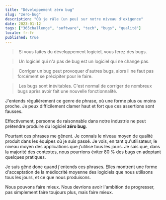 ```yaml
---
title: "Développement zéro bug"
slug: "zero-bug"
description: "Où je râle (un peu) sur notre niveau d'exigence"
date: 2023-01-12
tags: ["365challenge", "software", "tech", "bugs", "qualité"]
locale: fr-fr
published: true
---
```

> Si vous faites du développement logiciel, vous ferez des bugs.



> Un logiciel qui n'a pas de bug est un logiciel qui ne change pas.



> Corriger un bug peut provoquer d'autres bugs, alors il ne faut pas forcément se précipiter pour le faire.



> Les bugs sont inévitables. C'est normal de corriger de nombreux bugs après avoir fait une nouvelle fonctionnalité.



J'entends régulièrement ce genre de phrase, où une forme plus ou moins proche.
Je peux difficilement clamer haut et fort que ces assertions sont fausses.


Effectivement, personne de raisonnable dans notre industrie ne peut prétendre produire du logiciel **zéro bug**.


Pourtant ces phrases me gênent. Je connais le niveau moyen de qualité produit dans les équipes où je suis passé. Je vois, en tant qu'utilisateur, le niveau moyen des applications que j'utilise tous les jours. Je sais que, dans la majorité des contextes, nous pourrions éviter 80 % des bugs en adoptant quelques pratiques.



Je suis gêné donc quand j'entends ces phrases. Elles montrent une forme d'acceptation de la médiocrité moyenne des logiciels que nous utilisons tous les jours, et ce que nous produisons.



Nous pouvons faire mieux. Nous devrions avoir l'ambition de progresser, pas simplement faire toujours plus, mais faire mieux.
